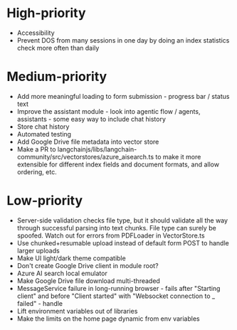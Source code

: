 # High-priority

* Accessibility
* Prevent DOS from many sessions in one day by doing an index statistics check more often than daily

# Medium-priority

* Add more meaningful loading to form submission - progress bar / status text
* Improve the assistant module - look into agentic flow / agents, assistants - some easy way to include chat history
* Store chat history
* Automated testing
* Add Google Drive file metadata into vector store
* Make a PR to langchainjs/libs/langchain-community/src/vectorstores/azure_aisearch.ts to make it more extensible for different index fields and document formats, and allow ordering, etc.

# Low-priority

* Server-side validation checks file type, but it should validate all the way through successful parsing into text chunks. File type can surely be spoofed. Watch out for errors from PDFLoader in VectorStore.ts
* Use chunked+resumable upload instead of default form POST to handle larger uploads
* Make UI light/dark theme compatible
* Don't create Google Drive client in module root?
* Azure AI search local emulator
* Make Google Drive file download multi-threaded
* MessageService failure in long-running browser - fails after "Starting client" and before "Client started" with "Websocket connection to _ failed" - handle
* Lift environment variables out of libraries
* Make the limits on the home page dynamic from env variables